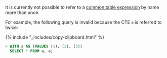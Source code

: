 It is currently not possible to refer to a [common table expression](common-table-expressions.html) by name more than once.

For example, the following query is invalid because the CTE `a` is
referred to twice:

{% include "_includes/copy-clipboard.html" %}
~~~ sql
> WITH a AS (VALUES (1), (2), (3))
  SELECT * FROM a, a;
~~~
